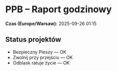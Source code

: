 # PPB – Raport godzinowy
**Czas (Europe/Warsaw):** 2025-09-26 01:15

## Status projektów
- Bezpieczny Pieszy — OK
- Zwolnij przy przejściu — OK
- Odblask ratuje życie — OK

